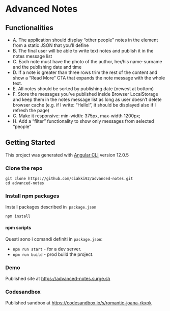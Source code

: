 # Advanced Notes

## Functionalities
- A. The application should display “other people” notes in the element from a static JSON that you’ll define
- B. The final user will be able to write text notes and publish it in the notes message list
- C. Each note must have the photo of the author, her/his name-surname and the publishing date and time
- D. If a note is greater than three rows trim the rest of the content and show a “Read More” CTA that expands the note message with the whole text.
- E. All notes should be sorted by publishing date (newest at bottom)
- F. Store the messages you’ve published inside Browser LocalStorage and keep them in the notes message list as long as user doesn’t delete browser cache (e.g. if I write: “Hello!”, it should be displayed also if I refresh the page)
- G. Make it responsive: min-width: 375px, max-width 1200px;
- H. Add a “filter” functionality to show only messages from selected “people”

## Getting Started

This project was generated with [Angular CLI](https://github.com/angular/angular-cli) version 12.0.5

### Clone the repo

```shell
git clone https://github.com/ciakki92/advanced-notes.git
cd advanced-notes
```

### Install npm packages

Install packages described in` package.json`

```shell
npm install
```

#### npm scripts

Questi sono i comandi definiti in `package.json`:

* `npm run start` - for a dev server.
* `npm run build` - prod build the project.

### Demo

Published site at https://advanced-notes.surge.sh

### Codesandbox

Published sandbox at https://codesandbox.io/s/romantic-joana-rkxpk
